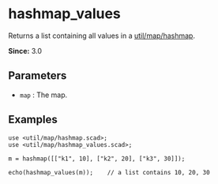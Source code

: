 # hashmap_values

Returns a list containing all values in a [util/map/hashmap](https://openhome.cc/eGossip/OpenSCAD/lib3x-hashmap.html). 

**Since:** 3.0

## Parameters

- `map` : The map.

## Examples

    use <util/map/hashmap.scad>;
    use <util/map/hashmap_values.scad>;

    m = hashmap([["k1", 10], ["k2", 20], ["k3", 30]]);

    echo(hashmap_values(m));    // a list contains 10, 20, 30
